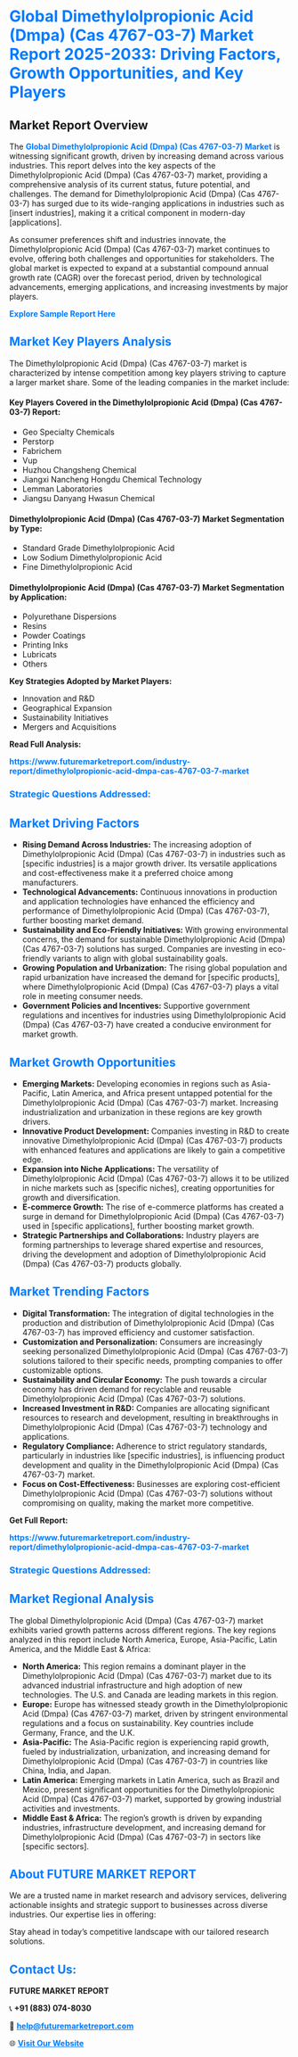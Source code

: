 <h1 style="color: #007BFF;">Global Dimethylolpropionic Acid (Dmpa) (Cas 4767-03-7) Market Report 2025-2033: Driving Factors, Growth Opportunities, and Key Players</h1>

<section id="overview">
<h2>Market Report Overview</h2>
<p>The <a href="https://www.futuremarketreport.com/industry-report/dimethylolpropionic-acid-dmpa-cas-4767-03-7-market" style="color: #007BFF; text-decoration: none;"><strong>Global Dimethylolpropionic Acid (Dmpa) (Cas 4767-03-7) Market</strong></a> is witnessing significant growth, driven by increasing demand across various industries. This report delves into the key aspects of the Dimethylolpropionic Acid (Dmpa) (Cas 4767-03-7) market, providing a comprehensive analysis of its current status, future potential, and challenges. The demand for Dimethylolpropionic Acid (Dmpa) (Cas 4767-03-7) has surged due to its wide-ranging applications in industries such as [insert industries], making it a critical component in modern-day [applications].</p>
<p>As consumer preferences shift and industries innovate, the Dimethylolpropionic Acid (Dmpa) (Cas 4767-03-7) market continues to evolve, offering both challenges and opportunities for stakeholders. The global market is expected to expand at a substantial compound annual growth rate (CAGR) over the forecast period, driven by technological advancements, emerging applications, and increasing investments by major players.</p>
</section>

<section id="overview">
<p><a href="https://www.futuremarketreport.com/request-sample/reportId=29913" style="color: #007BFF; text-decoration: none;"><strong>Explore Sample Report Here</strong></a></p>
</section>

<section id="key-players">
<h2 style="color: #007BFF;">Market Key Players Analysis</h2>
<p>The Dimethylolpropionic Acid (Dmpa) (Cas 4767-03-7) market is characterized by intense competition among key players striving to capture a larger market share. Some of the leading companies in the market include:</p>
<h4>Key Players Covered in the Dimethylolpropionic Acid (Dmpa) (Cas 4767-03-7) Report:</h4>
<ul><li>Geo Specialty Chemicals</li><li>Perstorp</li><li>Fabrichem</li><li>Vup</li><li>Huzhou Changsheng Chemical</li><li>Jiangxi Nancheng Hongdu Chemical Technology</li><li>Lemman Laboratories</li><li>Jiangsu Danyang Hwasun Chemical</li></ul>
<h4>Dimethylolpropionic Acid (Dmpa) (Cas 4767-03-7) Market Segmentation by Type:</h4>
<ul><li>Standard Grade Dimethylolpropionic Acid</li><li>Low Sodium Dimethylolpropionic Acid</li><li>Fine Dimethylolpropionic Acid</li></ul>

<h4>Dimethylolpropionic Acid (Dmpa) (Cas 4767-03-7) Market Segmentation by Application:</h4>
<ul><li>Polyurethane Dispersions</li><li>Resins</li><li>Powder Coatings</li><li>Printing Inks</li><li>Lubricats</li><li>Others</li></ul>
<p><strong>Key Strategies Adopted by Market Players:</strong></p>
<ul>
<li>Innovation and R&D</li>
<li>Geographical Expansion</li>
<li>Sustainability Initiatives</li>
<li>Mergers and Acquisitions</li>
</ul>
</section>

<section>
<p><strong>Read Full Analysis: </strong></p><a href="https://www.futuremarketreport.com/industry-report/dimethylolpropionic-acid-dmpa-cas-4767-03-7-market" style="color: #007BFF; text-decoration: none;"><strong>https://www.futuremarketreport.com/industry-report/dimethylolpropionic-acid-dmpa-cas-4767-03-7-market</strong></a>
<h3 style="color: #007BFF;">Strategic Questions Addressed:</h3>
</section>

<section id="driving-factors">
<h2 style="color: #007BFF;">Market Driving Factors</h2>
<ul>
<li><strong>Rising Demand Across Industries:</strong> The increasing adoption of Dimethylolpropionic Acid (Dmpa) (Cas 4767-03-7) in industries such as [specific industries] is a major growth driver. Its versatile applications and cost-effectiveness make it a preferred choice among manufacturers.</li>
<li><strong>Technological Advancements:</strong> Continuous innovations in production and application technologies have enhanced the efficiency and performance of Dimethylolpropionic Acid (Dmpa) (Cas 4767-03-7), further boosting market demand.</li>
<li><strong>Sustainability and Eco-Friendly Initiatives:</strong> With growing environmental concerns, the demand for sustainable Dimethylolpropionic Acid (Dmpa) (Cas 4767-03-7) solutions has surged. Companies are investing in eco-friendly variants to align with global sustainability goals.</li>
<li><strong>Growing Population and Urbanization:</strong> The rising global population and rapid urbanization have increased the demand for [specific products], where Dimethylolpropionic Acid (Dmpa) (Cas 4767-03-7) plays a vital role in meeting consumer needs.</li>
<li><strong>Government Policies and Incentives:</strong> Supportive government regulations and incentives for industries using Dimethylolpropionic Acid (Dmpa) (Cas 4767-03-7) have created a conducive environment for market growth.</li>
</ul>
</section>

<section id="growth-opportunities">
<h2 style="color: #007BFF;">Market Growth Opportunities</h2>
<ul>
<li><strong>Emerging Markets:</strong> Developing economies in regions such as Asia-Pacific, Latin America, and Africa present untapped potential for the Dimethylolpropionic Acid (Dmpa) (Cas 4767-03-7) market. Increasing industrialization and urbanization in these regions are key growth drivers.</li>
<li><strong>Innovative Product Development:</strong> Companies investing in R&D to create innovative Dimethylolpropionic Acid (Dmpa) (Cas 4767-03-7) products with enhanced features and applications are likely to gain a competitive edge.</li>
<li><strong>Expansion into Niche Applications:</strong> The versatility of Dimethylolpropionic Acid (Dmpa) (Cas 4767-03-7) allows it to be utilized in niche markets such as [specific niches], creating opportunities for growth and diversification.</li>
<li><strong>E-commerce Growth:</strong> The rise of e-commerce platforms has created a surge in demand for Dimethylolpropionic Acid (Dmpa) (Cas 4767-03-7) used in [specific applications], further boosting market growth.</li>
<li><strong>Strategic Partnerships and Collaborations:</strong> Industry players are forming partnerships to leverage shared expertise and resources, driving the development and adoption of Dimethylolpropionic Acid (Dmpa) (Cas 4767-03-7) products globally.</li>
</ul>
</section>

<section id="trending-factors">
<h2 style="color: #007BFF;">Market Trending Factors</h2>
<ul>
<li><strong>Digital Transformation:</strong> The integration of digital technologies in the production and distribution of Dimethylolpropionic Acid (Dmpa) (Cas 4767-03-7) has improved efficiency and customer satisfaction.</li>
<li><strong>Customization and Personalization:</strong> Consumers are increasingly seeking personalized Dimethylolpropionic Acid (Dmpa) (Cas 4767-03-7) solutions tailored to their specific needs, prompting companies to offer customizable options.</li>
<li><strong>Sustainability and Circular Economy:</strong> The push towards a circular economy has driven demand for recyclable and reusable Dimethylolpropionic Acid (Dmpa) (Cas 4767-03-7) solutions.</li>
<li><strong>Increased Investment in R&D:</strong> Companies are allocating significant resources to research and development, resulting in breakthroughs in Dimethylolpropionic Acid (Dmpa) (Cas 4767-03-7) technology and applications.</li>
<li><strong>Regulatory Compliance:</strong> Adherence to strict regulatory standards, particularly in industries like [specific industries], is influencing product development and quality in the Dimethylolpropionic Acid (Dmpa) (Cas 4767-03-7) market.</li>
<li><strong>Focus on Cost-Effectiveness:</strong> Businesses are exploring cost-efficient Dimethylolpropionic Acid (Dmpa) (Cas 4767-03-7) solutions without compromising on quality, making the market more competitive.</li>
</ul>
</section>

<section>
<p><strong>Get Full Report: </strong></p><a href="https://www.futuremarketreport.com/industry-report/dimethylolpropionic-acid-dmpa-cas-4767-03-7-market" style="color: #007BFF; text-decoration: none;"><strong>https://www.futuremarketreport.com/industry-report/dimethylolpropionic-acid-dmpa-cas-4767-03-7-market</strong></a>
<h3 style="color: #007BFF;">Strategic Questions Addressed:</h3>
</section>


<section id="regional-analysis">
<h2 style="color: #007BFF;">Market Regional Analysis</h2>
<p>The global Dimethylolpropionic Acid (Dmpa) (Cas 4767-03-7) market exhibits varied growth patterns across different regions. The key regions analyzed in this report include North America, Europe, Asia-Pacific, Latin America, and the Middle East & Africa:</p>
<ul>
<li><strong>North America:</strong> This region remains a dominant player in the Dimethylolpropionic Acid (Dmpa) (Cas 4767-03-7) market due to its advanced industrial infrastructure and high adoption of new technologies. The U.S. and Canada are leading markets in this region.</li>
<li><strong>Europe:</strong> Europe has witnessed steady growth in the Dimethylolpropionic Acid (Dmpa) (Cas 4767-03-7) market, driven by stringent environmental regulations and a focus on sustainability. Key countries include Germany, France, and the U.K.</li>
<li><strong>Asia-Pacific:</strong> The Asia-Pacific region is experiencing rapid growth, fueled by industrialization, urbanization, and increasing demand for Dimethylolpropionic Acid (Dmpa) (Cas 4767-03-7) in countries like China, India, and Japan.</li>
<li><strong>Latin America:</strong> Emerging markets in Latin America, such as Brazil and Mexico, present significant opportunities for the Dimethylolpropionic Acid (Dmpa) (Cas 4767-03-7) market, supported by growing industrial activities and investments.</li>
<li><strong>Middle East & Africa:</strong> The region’s growth is driven by expanding industries, infrastructure development, and increasing demand for Dimethylolpropionic Acid (Dmpa) (Cas 4767-03-7) in sectors like [specific sectors].</li>
</ul>
</section>

<footer>
<h2 style="color: #007BFF;">About FUTURE MARKET REPORT</h2>
<p>We are a trusted name in market research and advisory services, delivering actionable insights and strategic support to businesses across diverse industries. Our expertise lies in offering:</p>

<p>Stay ahead in today’s competitive landscape with our tailored research solutions.</p>

<h2 style="color: #007BFF;">Contact Us:</h2>
<p><strong>FUTURE MARKET REPORT</strong></p>
<p>📞 <strong>+91 (883) 074-8030</strong></p>
<p>📧 <strong><a href="mailto:help@futuremarketreport.com" style="color: #007BFF;">help@futuremarketreport.com</a></strong></p>
<p>🌐 <strong><a href="https://www.futuremarketreport.com/" style="color: #007BFF;">Visit Our Website</a></strong></p>
</footer>